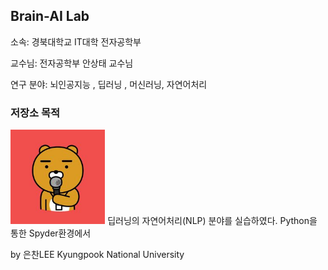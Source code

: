 ## Brain-AI Lab

소속: 경북대학교 IT대학 전자공학부

교수님: 전자공학부 안상태 교수님 

연구 분야: 뇌인공지능 , 딥러닝 , 머신러닝, 자연어처리
### 저장소 목적 
<img src="10R.jpg" width="30%" height="30%" title="Brain AI LaB" ALT="RYAN KAKAO"></img>
딥러닝의 자연어처리(NLP) 분야를 실습하였다. Python을 통한 Spyder환경에서 


by 은찬LEE Kyungpook National University 

